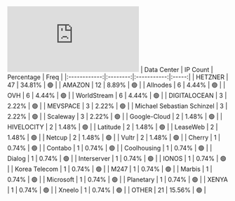 ![Diagramm](https://github.com/111STAVR111/props/blob/main/Celestia/Testnet/Decentralization/1/README.md)
| Data Center | IP Count | Percentage | Freq |
|:------------:|:--------:|:-----------:|:-----:|
| HETZNER | 47 | 34.81% | 🟢 |
| AMAZON | 12 | 8.89% | 🟢 |
| Allnodes | 6 | 4.44% | 🟢 |
| OVH | 6 | 4.44% | 🟢 |
| WorldStream | 6 | 4.44% | 🟢 |
| DIGITALOCEAN | 3 | 2.22% | 🟢 |
| MEVSPACE | 3 | 2.22% | 🟢 |
| Michael Sebastian Schinzel | 3 | 2.22% | 🟢 |
| Scaleway | 3 | 2.22% | 🟢 |
| Google-Cloud | 2 | 1.48% | 🟢 |
| HIVELOCITY | 2 | 1.48% | 🟢 |
| Latitude | 2 | 1.48% | 🟢 |
| LeaseWeb | 2 | 1.48% | 🟢 |
| Netcup | 2 | 1.48% | 🟢 |
| Vultr | 2 | 1.48% | 🟢 |
| Cherry | 1 | 0.74% | 🟢 |
| Contabo | 1 | 0.74% | 🟢 |
| Coolhousing | 1 | 0.74% | 🟢 |
| Dialog | 1 | 0.74% | 🟢 |
| Interserver | 1 | 0.74% | 🟢 |
| IONOS | 1 | 0.74% | 🟢 |
| Korea Telecom | 1 | 0.74% | 🟢 |
| M247 | 1 | 0.74% | 🟢 |
| Marbis | 1 | 0.74% | 🟢 |
| Microsoft | 1 | 0.74% | 🟢 |
| Planetary | 1 | 0.74% | 🟢 |
| XENYA | 1 | 0.74% | 🟢 |
| Xneelo | 1 | 0.74% | 🟢 |
| OTHER | 21 | 15.56% | 🟢 |